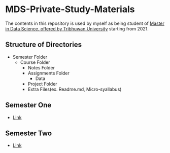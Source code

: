 # MDS-Private-Study-Materials
The contents in this repository is used by myself as being student of [Master in Data Science, offered by Tribhuwan University](https://smstu.edu.np/admission-procedure-and-eligibility/) starting from 2021.

## Structure of Directories
* Semester Folder
    * Course Folder
        * Notes Folder
        * Assignments Folder
            * Data
        * Project Folder 
        * Extra Files(ex. Readme.md, Micro-syallabus)

## Semester One
* [Link](https://github.com/iamdurga/MDS-Private-Study-Materials/tree/master/First%20Semester)

## Semester Two
* [Link](https://github.com/iamdurga/MDS-Private-Study-Materials/tree/master/Second%20Semester)